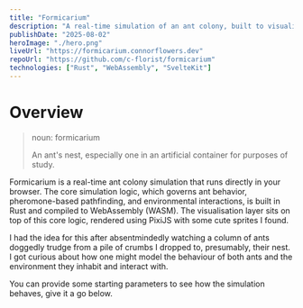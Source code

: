 ```yaml
---
title: "Formicarium"
description: "A real-time simulation of an ant colony, built to visualise the emergent behavior of ants (for fun)."
publishDate: "2025-08-02"
heroImage: "./hero.png"
liveUrl: "https://formicarium.connorflowers.dev"
repoUrl: "https://github.com/c-florist/formicarium"
technologies: ["Rust", "WebAssembly", "SvelteKit"]
---
```


# Overview

> noun: formicarium
>
> An ant's nest, especially one in an artificial container for purposes of study.

Formicarium is a real-time ant colony simulation that runs directly in your browser. The core simulation logic, which governs ant behavior, pheromone-based pathfinding, and environmental interactions, is built in Rust and compiled to WebAssembly (WASM). The visualisation layer sits on top of this core logic, rendered using PixiJS with some cute sprites I found.

I had the idea for this after absentmindedly watching a column of ants doggedly trudge from a pile of crumbs I dropped to, presumably, their nest. I got curious about how one might model the behaviour of both ants and the environment they inhabit and interact with.

You can provide some starting parameters to see how the simulation behaves, give it a go below.
